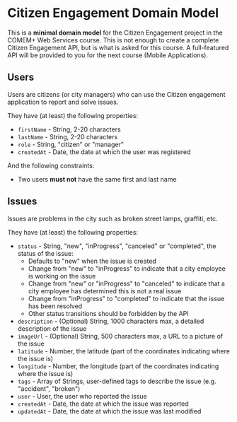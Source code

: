 # Citizen Engagement Domain Model

This is a **minimal domain model** for the Citizen Engagement project in the COMEM+ Web Services course.
This is not enough to create a complete Citizen Engagement API, but is what is asked for this course.
A full-featured API will be provided to you for the next course (Mobile Applications).

## Users

Users are citizens (or city managers) who can use the Citizen engagement application to report and solve issues.

They have (at least) the following properties:

* `firstName` - String, 2-20 characters
* `lastName` - String, 2-20 characters
* `role` - String, "citizen" or "manager"
* `createdAt` - Date, the date at which the user was registered

And the following constraints:

* Two users **must not** have the same first and last name

## Issues

Issues are problems in the city such as broken street lamps, graffiti, etc.

They have (at least) the following properties:

* `status` - String, "new", "inProgress", "canceled" or "completed", the status of the issue:
  * Defaults to "new" when the issue is created
  * Change from "new" to "inProgress" to indicate that a city employee is working on the issue
  * Change from "new" or "inProgress" to "canceled" to indicate that a city employee has determined this is not a real issue
  * Change from "inProgress" to "completed" to indicate that the issue has been resolved
  * Other status transitions should be forbidden by the API
* `description` - (Optional) String, 1000 characters max, a detailed description of the issue
* `imageUrl` - (Optional) String, 500 characters max, a URL to a picture of the issue
* `latitude` - Number, the latitude (part of the coordinates indicating where the issue is)
* `longitude` - Number, the longitude (part of the coordinates indicating where the issue is)
* `tags` - Array of Strings, user-defined tags to describe the issue (e.g. "accident", "broken")
* `user` - User, the user who reported the issue
* `createdAt` - Date, the date at which the issue was reported
* `updatedAt` - Date, the date at which the issue was last modified
